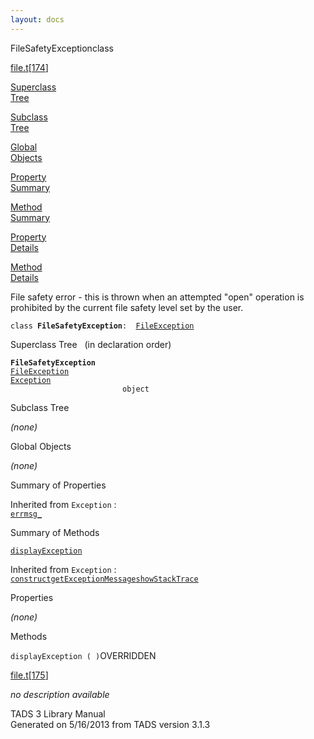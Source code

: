 ```yaml
---
layout: docs
---
```

<span class="title">FileSafetyException</span><span class="type">class</span>

[file.t](../file/file.t.html)\[[174](../source/file.t.html#174)\]

[Superclass  
Tree](#_SuperClassTree_)

[Subclass  
Tree](#_SubClassTree_)

[Global  
Objects](#_ObjectSummary_)

[Property  
Summary](#_PropSummary_)

[Method  
Summary](#_MethodSummary_)

[Property  
Details](#_Properties_)

[Method  
Details](#_Methods_)



File safety error - this is thrown when an attempted "open" operation is
prohibited by the current file safety level set by the user.

`class `**`FileSafetyException`**` :   `[`FileException`](../object/FileException.html)



<span id="_SuperClassTree_"></span>



<span class="hdln">Superclass Tree</span>   (in declaration order)



**`FileSafetyException`**  
[`FileException`](../object/FileException.html)  
[`Exception`](../object/Exception.html)  
`                         object`  
<span id="_SubClassTree_"></span>



<span class="hdln">Subclass Tree</span>  



*(none)* <span id="_ObjectSummary_"></span>



<span class="hdln">Global Objects</span>  



*(none)* <span id="_PropSummary_"></span>



<span class="hdln">Summary of Properties</span>  







Inherited from `Exception` :  
[`errmsg_`](../object/Exception.html#errmsg_)

<span id="_MethodSummary_"></span>



<span class="hdln">Summary of Methods</span>  



[`displayException`](#displayException)



Inherited from `Exception` :  
[`construct`](../object/Exception.html#construct)[`getExceptionMessage`](../object/Exception.html#getExceptionMessage)[`showStackTrace`](../object/Exception.html#showStackTrace)

<span id="_Properties_"></span>



<span class="hdln">Properties</span>  



*(none)* <span id="_Methods_"></span>



<span class="hdln">Methods</span>  



<span id="displayException"></span>

`displayException ( )`<span class="rem">OVERRIDDEN</span>

[file.t](../file/file.t.html)\[[175](../source/file.t.html#175)\]



*no description available*





TADS 3 Library Manual  
Generated on 5/16/2013 from TADS version 3.1.3


